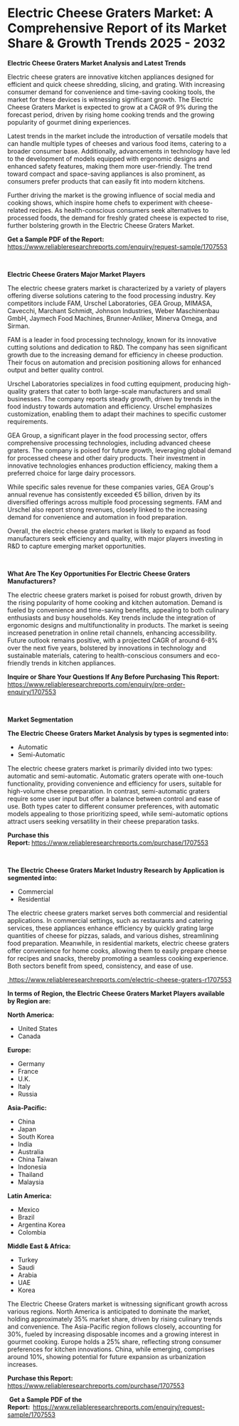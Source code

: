 <p><h1>Electric Cheese Graters Market: A Comprehensive Report of its Market Share & Growth Trends 2025 - 2032</h1></p><p><strong>Electric Cheese Graters Market Analysis and Latest Trends</strong></p>
<p><p>Electric cheese graters are innovative kitchen appliances designed for efficient and quick cheese shredding, slicing, and grating. With increasing consumer demand for convenience and time-saving cooking tools, the market for these devices is witnessing significant growth. The Electric Cheese Graters Market is expected to grow at a CAGR of 9% during the forecast period, driven by rising home cooking trends and the growing popularity of gourmet dining experiences.</p><p>Latest trends in the market include the introduction of versatile models that can handle multiple types of cheeses and various food items, catering to a broader consumer base. Additionally, advancements in technology have led to the development of models equipped with ergonomic designs and enhanced safety features, making them more user-friendly. The trend toward compact and space-saving appliances is also prominent, as consumers prefer products that can easily fit into modern kitchens.</p><p>Further driving the market is the growing influence of social media and cooking shows, which inspire home chefs to experiment with cheese-related recipes. As health-conscious consumers seek alternatives to processed foods, the demand for freshly grated cheese is expected to rise, further bolstering growth in the Electric Cheese Graters Market.</p></p>
<p><strong>Get a Sample PDF of the Report:&nbsp;</strong> <a href="https://www.reliableresearchreports.com/enquiry/request-sample/1707553?utm_campaign=3563&utm_medium=2&utm_source=Github&utm_content=ia&utm_term=16042025&utm_id=electric-cheese-graters">https://www.reliableresearchreports.com/enquiry/request-sample/1707553</a></p>
<p>&nbsp;</p>
<p><strong>Electric Cheese Graters Major Market Players</strong></p>
<p><p>The electric cheese graters market is characterized by a variety of players offering diverse solutions catering to the food processing industry. Key competitors include FAM, Urschel Laboratories, GEA Group, MIMASA, Cavecchi, Marchant Schmidt, Johnson Industries, Weber Maschinenbau GmbH, Jaymech Food Machines, Brunner-Anliker, Minerva Omega, and Sirman.</p><p>FAM is a leader in food processing technology, known for its innovative cutting solutions and dedication to R&D. The company has seen significant growth due to the increasing demand for efficiency in cheese production. Their focus on automation and precision positioning allows for enhanced output and better quality control.</p><p>Urschel Laboratories specializes in food cutting equipment, producing high-quality graters that cater to both large-scale manufacturers and small businesses. The company reports steady growth, driven by trends in the food industry towards automation and efficiency. Urschel emphasizes customization, enabling them to adapt their machines to specific customer requirements.</p><p>GEA Group, a significant player in the food processing sector, offers comprehensive processing technologies, including advanced cheese graters. The company is poised for future growth, leveraging global demand for processed cheese and other dairy products. Their investment in innovative technologies enhances production efficiency, making them a preferred choice for large dairy processors.</p><p>While specific sales revenue for these companies varies, GEA Group's annual revenue has consistently exceeded €5 billion, driven by its diversified offerings across multiple food processing segments. FAM and Urschel also report strong revenues, closely linked to the increasing demand for convenience and automation in food preparation.</p><p>Overall, the electric cheese graters market is likely to expand as food manufacturers seek efficiency and quality, with major players investing in R&D to capture emerging market opportunities.</p></p>
<p>&nbsp;</p>
<p><strong>What Are The Key Opportunities For Electric Cheese Graters Manufacturers?</strong></p>
<p><p>The electric cheese graters market is poised for robust growth, driven by the rising popularity of home cooking and kitchen automation. Demand is fueled by convenience and time-saving benefits, appealing to both culinary enthusiasts and busy households. Key trends include the integration of ergonomic designs and multifunctionality in products. The market is seeing increased penetration in online retail channels, enhancing accessibility. Future outlook remains positive, with a projected CAGR of around 6-8% over the next five years, bolstered by innovations in technology and sustainable materials, catering to health-conscious consumers and eco-friendly trends in kitchen appliances.</p></p>
<p><strong>Inquire or Share Your Questions If Any Before Purchasing This Report:</strong> <a href="https://www.reliableresearchreports.com/enquiry/pre-order-enquiry/1707553?utm_campaign=3563&utm_medium=2&utm_source=Github&utm_content=ia&utm_term=16042025&utm_id=electric-cheese-graters">https://www.reliableresearchreports.com/enquiry/pre-order-enquiry/1707553</a></p>
<p>&nbsp;</p>
<p><strong>Market Segmentation</strong></p>
<p><strong>The Electric Cheese Graters Market Analysis by types is segmented into:</strong></p>
<p><ul><li>Automatic</li><li>Semi-Automatic</li></ul></p>
<p><p>The electric cheese graters market is primarily divided into two types: automatic and semi-automatic. Automatic graters operate with one-touch functionality, providing convenience and efficiency for users, suitable for high-volume cheese preparation. In contrast, semi-automatic graters require some user input but offer a balance between control and ease of use. Both types cater to different consumer preferences, with automatic models appealing to those prioritizing speed, while semi-automatic options attract users seeking versatility in their cheese preparation tasks.</p></p>
<p><strong>Purchase this Report:&nbsp;</strong><a href="https://www.reliableresearchreports.com/purchase/1707553?utm_campaign=3563&utm_medium=2&utm_source=Github&utm_content=ia&utm_term=16042025&utm_id=electric-cheese-graters">https://www.reliableresearchreports.com/purchase/1707553</a></p>
<p>&nbsp;</p>
<p><strong>The Electric Cheese Graters Market Industry Research by Application is segmented into:</strong></p>
<p><ul><li>Commercial</li><li>Residential</li></ul></p>
<p><p>The electric cheese graters market serves both commercial and residential applications. In commercial settings, such as restaurants and catering services, these appliances enhance efficiency by quickly grating large quantities of cheese for pizzas, salads, and various dishes, streamlining food preparation. Meanwhile, in residential markets, electric cheese graters offer convenience for home cooks, allowing them to easily prepare cheese for recipes and snacks, thereby promoting a seamless cooking experience. Both sectors benefit from speed, consistency, and ease of use.</p></p>
<p><a href="https://www.reliableresearchreports.com/electric-cheese-graters-r1707553?utm_campaign=3563&utm_medium=2&utm_source=Github&utm_content=ia&utm_term=16042025&utm_id=electric-cheese-graters">&nbsp;https://www.reliableresearchreports.com/electric-cheese-graters-r1707553</a></p>
<p><strong>In terms of Region, the Electric Cheese Graters Market Players available by Region are:</strong></p>
<p>
    <p> <strong> North America: </strong>
        <ul>
            <li>United States</li>
            <li>Canada</li>
        </ul>
        </p> 
    <p> <strong> Europe: </strong>
        <ul>
            <li>Germany</li>
            <li>France</li>
            <li>U.K.</li>
            <li>Italy</li>
            <li>Russia</li>
        </ul>
        </p> 
    <p> <strong> Asia-Pacific: </strong>
        <ul>
            <li>China</li>
            <li>Japan</li>
            <li>South Korea</li>
            <li>India</li>
            <li>Australia</li>
            <li>China Taiwan</li>
            <li>Indonesia</li>
            <li>Thailand</li>
            <li>Malaysia</li>
        </ul>
        </p> 
    <p> <strong> Latin America: </strong>
        <ul>
            <li>Mexico</li>
            <li>Brazil</li>
            <li>Argentina Korea</li>
            <li>Colombia</li>
        </ul>
        </p> 
    <p> <strong> Middle East & Africa: </strong>
        <ul>
            <li>Turkey</li>
            <li>Saudi</li>
            <li>Arabia</li>
            <li>UAE</li>
            <li>Korea</li>
        </ul>
    </p>
    </p>
<p><p>The Electric Cheese Graters market is witnessing significant growth across various regions. North America is anticipated to dominate the market, holding approximately 35% market share, driven by rising culinary trends and convenience. The Asia-Pacific region follows closely, accounting for 30%, fueled by increasing disposable incomes and a growing interest in gourmet cooking. Europe holds a 25% share, reflecting strong consumer preferences for kitchen innovations. China, while emerging, comprises around 10%, showing potential for future expansion as urbanization increases.</p></p>
<p><strong>Purchase this Report: </strong><a href="https://www.reliableresearchreports.com/purchase/1707553?utm_campaign=3563&utm_medium=2&utm_source=Github&utm_content=ia&utm_term=16042025&utm_id=electric-cheese-graters">https://www.reliableresearchreports.com/purchase/1707553</a></p>
<p>&nbsp;<strong>Get a Sample PDF of the Report:&nbsp;&nbsp;</strong><a href="https://www.reliableresearchreports.com/enquiry/request-sample/1707553?utm_campaign=3563&utm_medium=2&utm_source=Github&utm_content=ia&utm_term=16042025&utm_id=electric-cheese-graters">https://www.reliableresearchreports.com/enquiry/request-sample/1707553</a></p>
<p><strong></strong></p>
<p><p></p><p></p><p></p></p>
